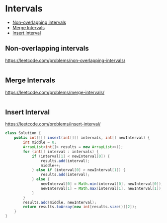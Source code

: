 # Intervals
+ [Non-overlapping intervals](#non-overlapping-intervals)
+ [Merge Intervals](#merge-intervals)
+ [Insert Interval](#insert-interval)
## Non-overlapping intervals
https://leetcode.com/problems/non-overlapping-intervals/
```java

```
## Merge Intervals
https://leetcode.com/problems/merge-intervals/
```java

```
## Insert Interval
https://leetcode.com/problems/insert-interval/
```java
class Solution {
    public int[][] insert(int[][] intervals, int[] newInterval) {
        int middle = 0;
        ArrayList<int[]> results = new ArrayList<>();
        for (int[] interval : intervals) {
            if (interval[1] < newInterval[0]) {
                results.add(interval);
                middle++;
            } else if (interval[0] > newInterval[1]) {
                results.add(interval);
            } else {
                newInterval[0] = Math.min(interval[0], newInterval[0]);
                newInterval[1] = Math.max(interval[1], newInterval[1]);
            }
        }
        results.add(middle, newInterval);
        return results.toArray(new int[results.size()][2]);
    }
}
```
